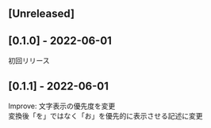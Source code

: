 ## [Unreleased]

## [0.1.0] - 2022-06-01

初回リリース

## [0.1.1] - 2022-06-01

Improve: 文字表示の優先度を変更  
変換後「を」ではなく「お」を優先的に表示させる記述に変更  